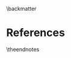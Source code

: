 \backmatter

# References

\theendnotes

[^rfc]: IETF, _Request for Comments_, https://www.ietf.org/rfc.html
[^email]: Wikipedia, _Email_, https://en.wikipedia.org/wiki/Email
[^emailrfcs]: Takizawa Takashi, _RFC indices related to the Internet Mail_,\
    http://www.emaillab.org/emailref/emailref.html
[^inboxzero]: Merlin Mann, _Inbox Zero action-based email_,
    http://www.43folders.com/izero
[^irc]: Wikipedia, _Internet Relay Chat_,
    https://en.wikipedia.org/wiki/Internet_Relay_Chat
[^mailvelope]: Mailvelope, _An Envelope for Email_,
  https://www.mailvelope.com/en/about
[^xmpp]: Wikipedia, _XMPP_, https://en.wikipedia.org/wiki/XMPP
[^http]: W3C, _HTTP - Hypertext Transfer Protocol_, http://www.w3.org/Protocols/
[^json]: Wikipedia, _JSON_, https://en.wikipedia.org/wiki/JSON
[^pgnotify]: PostgreSQL 9.3.9 Documentation, _NOTIFY_,\
    http://www.postgresql.org/docs/9.3/static/sql-notify.html
[^rad]: Wikipedia, _Rapid application development_,\
    https://en.wikipedia.org/wiki/Rapid_application_development

[^sass]: Sass, _Syntactically Awesome Style Sheets_, http://sass-lang.com/
[^haml]: Wikipedia, _Haml_, https://en.wikipedia.org/wiki/Haml
[^rest]: Wikipedia, _Representational state transfer_,\
    https://en.wikipedia.org/wiki/Representational_state_transfer
[^activerecord]: Martin Fowler, _Catalog of Patterns of Enterprise Application
  Architecture: Active Record_,
  http://www.martinfowler.com/eaaCatalog/activeRecord.html
[^uri]: W3C, _Naming and Addressing: URIs, URLs, ..._,
  http://www.w3.org/Addressing/
[^jsonapi]: JSON API, _A specification for building APIs in JSON_,
  http://jsonapi.org/
[^fatmodel]: Jamis Buck, _Skinny Controller, Fat Model_,\
    http://weblog.jamisbuck.org/2006/10/18/skinny-controller-fat-model
[^zeromq]: Wikipedia, _ØMQ_, https://en.wikipedia.org/wiki/%C3%98MQ
[^nanomsg]: Martin Sustrik, _Differences between nanomsg and ZeroMQ_,
  http://nanomsg.org/documentation-zeromq.html
[^ssh]: Wikipedia, _Secure Shell_, https://en.wikipedia.org/wiki/Secure_Shell
[^ember]: Wikipedia, _Ember.js_, https://en.wikipedia.org/wiki/Ember.js
[^last7months]: Stas Sușcov, _The last 7 months of our venture_,
  http://ampersate.com/the-last-7-months-of-our-venture
[^founden]: Github, _Founden: Experimental online communication and
  collaboration tool_, https://github.com/Founden/founden
[^fastmail]: Wikipedia, _Fastmail_, https://en.wikipedia.org/wiki/FastMail
[^mainframeco]: Switchboard, _About_, http://switchboard.spatch.co/about/
